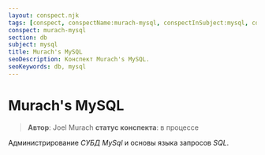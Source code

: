 ```yaml
---
layout: conspect.njk
tags: [conspect, conspectName:murach-mysql, conspectInSubject:mysql, conspectInSection:db]
conspect: murach-mysql
section: db
subject: mysql
title: Murach's MySQL
seoDescription: Конспект Murach's MySQL.
seoKeywords: db, mysql
---
```

# Murach's MySQL

> **Автор**: Joel Murach
> **статус конспекта**: в процессе

Администрирование *СУБД* *MySql* и основы языка запросов *SQL*.